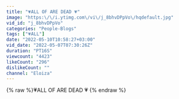 ```yaml
---
title: "💗ALL OF ARE DEAD 💗"
image: "https:\/\/i.ytimg.com\/vi\/j_8bhvDPpVo\/hqdefault.jpg"
vid_id: "j_8bhvDPpVo"
categories: "People-Blogs"
tags: ["💗ALL"]
date: "2022-05-10T10:58:27+03:00"
vid_date: "2022-05-07T07:30:26Z"
duration: "PT16S"
viewcount: "4423"
likeCount: "296"
dislikeCount: ""
channel: "Eloiza"
---
```

{% raw %}💗ALL OF ARE DEAD 💗 {% endraw %}
